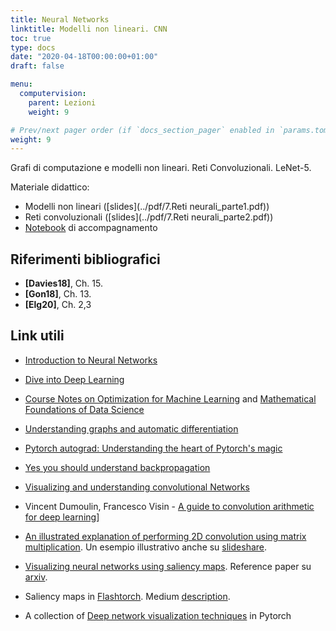 ```yaml
---
title: Neural Networks
linktitle: Modelli non lineari. CNN
toc: true
type: docs
date: "2020-04-18T00:00:00+01:00"
draft: false

menu:
  computervision:
    parent: Lezioni
    weight: 9

# Prev/next pager order (if `docs_section_pager` enabled in `params.toml`)
weight: 9
---
```


Grafi di computazione e modelli non lineari. Reti Convoluzionali. LeNet-5. 

Materiale didattico: 

-  Modelli non lineari ([slides](../pdf/7.Reti neurali_parte1.pdf))
- Reti convoluzionali ([slides](../pdf/7.Reti neurali_parte2.pdf))
- [Notebook](https://github.com/gmanco/cv_notebooks/blob/master/7.Neural_networks.ipynb) di accompagnamento


## Riferimenti bibliografici

- **[Davies18]**, Ch. 15. 
- **[Gon18]**, Ch. 13.
- **[Elg20]**, Ch. 2,3

## Link utili

- [Introduction to Neural Networks](https://towardsdatascience.com/machine-learning-for-beginners-an-introduction-to-neural-networks-d49f22d238f9)

- [Dive into Deep Learning](https://d2l.ai/index.html)

- [Course Notes on Optimization for Machine Learning](https://mathematical-tours.github.io/book-sources/optim-ml/OptimML.pdf) and [Mathematical Foundations of Data Science](https://mathematical-tours.github.io/book-sources/FundationsDataScience.pdf)

- [Understanding graphs and automatic differentiation](https://blog.paperspace.com/pytorch-101-understanding-graphs-and-automatic-differentiation/)

- [Pytorch autograd: Understanding the heart of Pytorch's magic](https://towardsdatascience.com/pytorch-autograd-understanding-the-heart-of-pytorchs-magic-2686cd94ec95)

- [Yes you should understand backpropagation](https://medium.com/@karpathy/yes-you-should-understand-backprop-e2f06eab496b)

- [Visualizing and understanding convolutional Networks](https://cs.nyu.edu/~fergus/papers/zeilerECCV2014.pdf) 

- Vincent Dumoulin, Francesco Visin - [A guide to convolution arithmetic for deep learning](https://arxiv.org/abs/1603.07285)]

- [An illustrated explanation of performing 2D convolution using matrix multiplication](https://medium.com/@_init_/an-illustrated-explanation-of-performing-2d-convolutions-using-matrix-multiplications-1e8de8cd2544). Un esempio illustrativo anche su [slideshare](https://www.slideshare.net/EdwinEfranJimnezLepe/convolution-as-matrix-multiplication?from_action=save).

- [Visualizing neural networks using saliency maps](https://medium.com/datadriveninvestor/visualizing-neural-networks-using-saliency-maps-in-pytorch-289d8e244ab4). Reference paper su [arxiv](https://arxiv.org/abs/1312.6034). 

- Saliency maps in [Flashtorch]([https://mc.ai/feature-visualisation-in-pytorch%E2%80%8A-%E2%80%8Asaliency-maps/](https://mc.ai/feature-visualisation-in-pytorch - saliency-maps/)). Medium [description](https://towardsdatascience.com/feature-visualisation-in-pytorch-saliency-maps-a3f99d08f78a).

- A collection of [Deep network visualization techniques](https://github.com/utkuozbulak/pytorch-cnn-visualizations) in Pytorch

  

  

